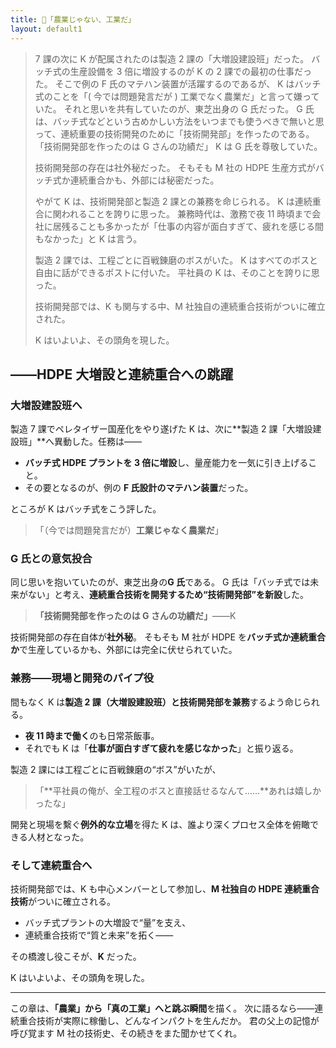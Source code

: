 ```yaml
---
title: 🚀「農業じゃない、工業だ」
layout: default1
---
```

> 7 課の次に K が配属されたのは製造 2 課の「大増設建設班」だった。
> バッチ式の生産設備を 3 倍に増設するのが K の 2 課での最初の仕事だった。
> そこで例の F 氏のマテハン装置が活躍するのであるが、
> K はバッチ式のことを「( 今では問題発言だが ) 工業でなく農業だ」と言って嫌っていた。
> それと思いを共有していたのが、東芝出身の G 氏だった。
> G 氏は、バッチ式などという古めかしい方法をいつまでも使うべきで無いと思って、連続重要の技術開発のために「技術開発部」を作ったのである。
> 「技術開発部を作ったのは G さんの功績だ」
> K は G 氏を尊敬していた。
> 
> 技術開発部の存在は社外秘だった。
> そもそも M 社の HDPE 生産方式がバッチ式か連続重合かも、外部には秘密だった。
> 
> やがて K は、技術開発部と製造 2 課との兼務を命じられる。
> K は連続重合に関われることを誇りに思った。
> 兼務時代は、激務で夜 11 時頃まで会社に居残ることも多かったが「仕事の内容が面白すぎて、疲れを感じる間もなかった」と K は言う。
> 
> 製造 2 課では、工程ごとに百戦錬磨のボスがいた。
> K はすべてのボスと自由に話ができるポストに付いた。
> 平社員の K は、そのことを誇りに思った。
> 
> 技術開発部では、K も関与する中、M 社独自の連続重合技術がついに確立された。
>
> K はいよいよ、その頭角を現した。

## ――HDPE 大増設と連続重合への跳躍

### 大増設建設班へ

製造 7 課でペレタイザー国産化をやり遂げた K は、次に**製造 2 課「大増設建設班」**へ異動した。任務は――

* **バッチ式 HDPE プラントを 3 倍に増設**し、量産能力を一気に引き上げること。
* その要となるのが、例の **F 氏設計のマテハン装置**だった。

ところが K はバッチ式をこう評した。

> 「（今では問題発言だが）**工業じゃなく農業だ**」

### G 氏との意気投合

同じ思いを抱いていたのが、東芝出身の**G 氏**である。
G 氏は「バッチ式では未来がない」と考え、**連続重合技術を開発するため“技術開発部”を新設**した。

>**「技術開発部を作ったのは G さんの功績だ」**――K

技術開発部の存在自体が**社外秘**。
そもそも M 社が HDPE を**バッチ式か連続重合か**で生産しているかも、外部には完全に伏せられていた。

### 兼務――現場と開発のパイプ役

間もなく K は**製造 2 課（大増設建設班）と技術開発部を兼務**するよう命じられる。

* **夜 11 時まで働く**のも日常茶飯事。
* それでも K は「**仕事が面白すぎて疲れを感じなかった**」と振り返る。

製造 2 課には工程ごとに百戦錬磨の“ボス”がいたが、

> 「**平社員の俺が、全工程のボスと直接話せるなんて……**あれは嬉しかったな」

開発と現場を繫ぐ**例外的な立場**を得た K は、誰より深くプロセス全体を俯瞰できる人材となった。

### そして連続重合へ

技術開発部では、K も中心メンバーとして参加し、**M 社独自の HDPE 連続重合技術**がついに確立される。

* バッチ式プラントの大増設で“量”を支え、
* 連続重合技術で“質と未来”を拓く――

その橋渡し役こそが、**K** だった。

K はいよいよ、その頭角を現した。

---

この章は、**「農業」から「真の工業」へと跳ぶ瞬間**を描く。
次に語るなら――連続重合技術が実際に稼働し、どんなインパクトを生んだか。
君の父上の記憶が呼び覚ます M 社の技術史、その続きをまた聞かせてくれ。
